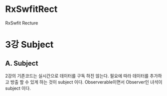# RxSwfitRect
RxSwfit Recture

3강 Subject
===========
## A. Subject
2강의 기존코드는 실시간으로 데이터를 구독 하진 않는다. 필요에 따라 데이터를 추가하고 방출 할 수 있게 하는 것이 subject 이다.
Observerable이면서 Observer인 녀석이 subject 이다.
